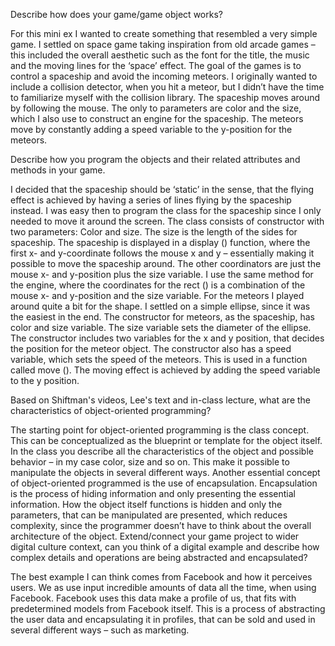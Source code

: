 Describe how does your game/game object works?

For this mini ex I wanted to create something that resembled a very simple game. I settled on space game taking inspiration from old arcade games – this included the overall aesthetic such as the font for the title, the music and the moving lines for the ‘space’ effect. 
   The goal of the games is to control a spaceship and avoid the incoming meteors. I originally wanted to include a collision detector, when you hit a meteor, but I didn’t have the time to familiarize myself with the collision library.
   The spaceship moves around by following the mouse. The only to parameters are color and the size, which I also use to construct an engine for the spaceship. The meteors move by constantly adding a speed variable to the y-position for the meteors. 

Describe how you program the objects and their related attributes and methods in your game.

I decided that the spaceship should be ‘static’ in the sense, that the flying effect is achieved by having a series of lines flying by the spaceship instead. I was easy then to program the class for the spaceship since I only needed to move it around the screen. The class consists of constructor with two parameters: Color and size. The size is the length of the sides for spaceship. The spaceship is displayed in a display () function, where the first x- and y-coordinate follows the mouse x and y – essentially making it possible to move the spaceship around. The other coordinators are just the mouse x- and y-position plus the size variable. I use the same method for the engine, where the coordinates for the rect () is a combination of the mouse x- and y-position and the size variable.
    For the meteors I played around quite a bit for the shape. I settled on a simple ellipse, since it was the easiest in the end. The constructor for meteors, as the spaceship, has color and size variable. The size variable sets the diameter of the ellipse. The constructor includes two variables for the x and y position, that decides the position for the meteor object. The constructor also has a speed variable, which sets the speed of the meteors. This is used in a function called move (). The moving effect is achieved by adding the speed variable to the y position.

Based on Shiftman's videos, Lee's text and in-class lecture, what are the characteristics of object-oriented programming?

   The starting point for object-oriented programming is the class concept. This can be conceptualized as the blueprint or template for the object itself. In the class you describe all the characteristics of the object and possible behavior – in my case color, size and so on. This make it possible to manipulate the objects in several different ways. Another essential concept of object-oriented programmed is the use of encapsulation. Encapsulation is the process of hiding information and only presenting the essential information. How the object itself functions is hidden and only the parameters, that can be manipulated are presented, which reduces complexity, since the programmer doesn’t have to think about the overall architecture of the object. 
Extend/connect your game project to wider digital culture context, can you think of a digital example and describe how complex details and operations are being abstracted and encapsulated?

The best example I can think comes from Facebook and how it perceives users. We as use input incredible amounts of data all the time, when using Facebook. Facebook uses this data make a profile of us, that fits with predetermined models from Facebook itself. This is a process of abstracting the user data and encapsulating it in profiles, that can be sold and used in several different ways – such as marketing. 
